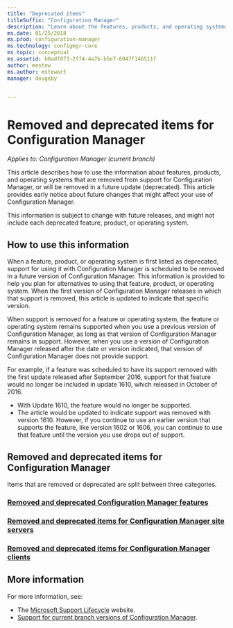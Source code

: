 ```yaml
---
title: "Deprecated items"
titleSuffix: "Configuration Manager"
description: "Learn about the features, products, and operating systems that Configuration Manager no longer supports."
ms.date: 01/25/2018
ms.prod: configuration-manager
ms.technology: configmgr-core
ms.topic: conceptual
ms.assetid: b0adf873-2ff4-4a7b-b5e7-6047f146511f
author: mestew
ms.author: mstewart
manager: dougeby


---
```

# Removed and deprecated items for Configuration Manager

*Applies to: Configuration Manager (current branch)*

This article describes how to use the information about features, products, and operating systems that are removed from support for Configuration Manager, or will be removed in a future update (deprecated). This article provides early notice about future changes that might affect your use of Configuration Manager.  

This information is subject to change with future releases, and might not include each deprecated feature, product, or operating system.  

## How to use this information  
When a feature, product, or operating system is first listed as deprecated, support for using it with Configuration Manager is scheduled to be removed in a future version of Configuration Manager. This information is provided to help you plan for alternatives to using that feature, product, or operating system. When the first version of Configuration Manager releases in which that support is removed, this article is updated to indicate that specific version.  

When support is removed for a feature or operating system, the feature or operating system remains supported when you use a previous version of Configuration Manager, as long as that version of Configuration Manager remains in support. However, when you use a version of Configuration Manager released after the date or version indicated, that version of Configuration Manager does not provide support.

For example, if a feature was scheduled to have its support removed with the first update released after September 2016, support for that feature would no longer be included in update 1610, which released in October of 2016.
-  With Update 1610, the feature would no longer be supported.
-  The article would be updated to indicate support was removed with version 1610.
However, if you continue to use an earlier version that supports the feature, like version 1602 or 1606, you can continue to use that feature until the version you use drops out of support.

## Removed and deprecated items for Configuration Manager
Items that are removed or deprecated are split between three categories.  

### [Removed and deprecated Configuration Manager features](removed-and-deprecated-cmfeatures.md)
### [Removed and deprecated items for Configuration Manager site servers](removed-and-deprecated-server.md)
### [Removed and deprecated items for Configuration Manager clients](removed-and-deprecated-client.md)


## More information

For more information, see:
- The [Microsoft Support Lifecycle](https://support.microsoft.com/lifecycle) website.
- [Support for current branch versions of Configuration Manager](../../../servers/manage/current-branch-versions-supported.md).

